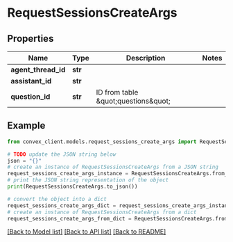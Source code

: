 # RequestSessionsCreateArgs


## Properties

Name | Type | Description | Notes
------------ | ------------- | ------------- | -------------
**agent_thread_id** | **str** |  | 
**assistant_id** | **str** |  | 
**question_id** | **str** | ID from table \&quot;questions\&quot; | 

## Example

```python
from convex_client.models.request_sessions_create_args import RequestSessionsCreateArgs

# TODO update the JSON string below
json = "{}"
# create an instance of RequestSessionsCreateArgs from a JSON string
request_sessions_create_args_instance = RequestSessionsCreateArgs.from_json(json)
# print the JSON string representation of the object
print(RequestSessionsCreateArgs.to_json())

# convert the object into a dict
request_sessions_create_args_dict = request_sessions_create_args_instance.to_dict()
# create an instance of RequestSessionsCreateArgs from a dict
request_sessions_create_args_from_dict = RequestSessionsCreateArgs.from_dict(request_sessions_create_args_dict)
```
[[Back to Model list]](../README.md#documentation-for-models) [[Back to API list]](../README.md#documentation-for-api-endpoints) [[Back to README]](../README.md)


